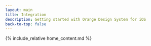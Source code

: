 ```yaml
---
layout: main
title: Integration
description: Getting started with Orange Design System for iOS
back-to-top: false
---
```

  
{% include_relative home_content.md %}
